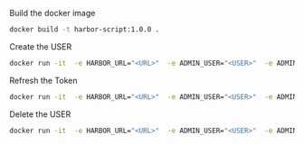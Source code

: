 Build the docker image
```bash
docker build -t harbor-script:1.0.0 .
```

Create the USER
```bash
docker run -it  -e HARBOR_URL="<URL>"  -e ADMIN_USER="<USER>"  -e ADMIN_PASSWORD="<PASSWORD>"  harbor-script:1.0.0   create <USERNAME> <PROJECTNAME>
```

Refresh the Token

```bash
docker run -it  -e HARBOR_URL="<URL>"  -e ADMIN_USER="<USER>"  -e ADMIN_PASSWORD="<PASSWORD>"  harbor-script:1.0.0  refresh <USERNAME> <PROJECTNAME>
```

Delete the USER

```bash
docker run -it  -e HARBOR_URL="<URL>"  -e ADMIN_USER="<USER>"  -e ADMIN_PASSWORD="<PASSWORD>"  harbor-script:1.0.0  delete <USERNAME> <PROJECTNAME>
```
